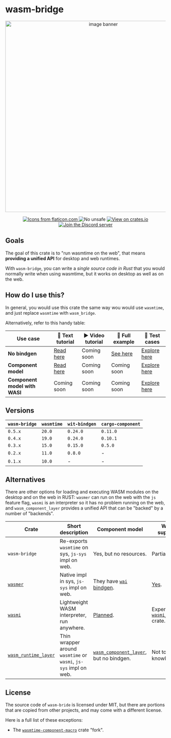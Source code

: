 # wasm-bridge

<div align="center">
  <p>
    <img src="/wasm-bridge-banner.png" alt="image banner" width="600" />
  </p>

  <p>
    <a href="https://www.flaticon.com/" title="Icons from flaticon.com">
      <img src="https://img.shields.io/badge/Icons_from-Flaticon-teal" alt="Icons from flaticon.com">
    </a>
    <img src="https://img.shields.io/badge/%E2%9C%85-No_unsafe-green" alt="No unsafe">
    <a href="https://crates.io/crates/wasm-bridge" title="View on crates.io">
      <img src="https://img.shields.io/badge/View_on-crates.io-blue" alt="View on crates.io">
    </a>
    <a href="https://discord.gg/7fk5Uk6Eqr" title="Join the Discord server">
      <img src="https://img.shields.io/discord/1125842158914646080?logo=discord&label=Join" alt="Join the Discord server">
    </a>
  </p>
</div>


## Goals

The goal of this crate is to "run wasmtime on the web", that means **providing a unified API** for desktop and web runtimes.

With `wasm-bridge`, you can write a *single source code in Rust* that you would normally write when using wasmtime,
but it works on desktop as well as on the web.


## How do I use this?

In general, you would use this crate the same way wou would use `wasmtime`, and just replace `wasmtime` with `wasm_bridge`.

Alternatively, refer to this handy table:

| Use case | 📝 Text tutorial | ▶️ Video tutorial | 🧾 Full example | 📑 Test cases |
| --- | --- | --- | --- | --- |
| **No bindgen** | [Read here](/docs/wasm_modules.md) | Coming soon | [See here](https://github.com/kajacx/wasm-tutorials/tree/wbtutor-wasm-modules) | [Explore here](/tests/no_bindgen/) |
| **Component model** | [Read here](/docs/wit_components.md) | Coming soon | Coming soon | [Explore here](/tests/wit_components/) |
| **Component model with WASI** | Coming soon | Coming soon | Coming soon | [Explore here](/tests/wasi_components/) |


## Versions

| `wasm-bridge` | `wasmtime` | `wit-bindgen` | `cargo-component` |
| ---           | ---        | ---           | ---               |
| `0.5.x`       | `20.0`     | `0.24.0`      | `0.11.0`          |
| `0.4.x`       | `19.0`     | `0.24.0`      | `0.10.1`          |
| `0.3.x`       | `15.0`     | `0.15.0`      | `0.5.0`           |
| `0.2.x`       | `11.0`     | `0.8.0`       | -                 |
| `0.1.x`       | `10.0`     | -             | -                 |


## Alternatives

There are other options for loading and executing WASM modules on the desktop and on the web in RUST: `wasmer` can run on the web with the `js` feature flag, `wasmi` is an interpreter so it has no problem running on the web, and `wasm_component_layer` provides a unified API that can be "backed" by a number of "backends".

| Crate | Short description | Component model | Wasi support |
| ---   | ---               | ---             | ---          |
| `wasm-bridge` | Re-exports `wasmtime` on sys, `js-sys` impl on web. | Yes, but no resources. | Partially yes. |
| [`wasmer`](https://github.com/wasmerio/wasmer) | Native impl in sys, `js-sys` impl on web. | They have [`wai` bindgen](https://github.com/wasmerio/wai). | [Yes](https://crates.io/crates/wasmer-wasi). |
| [`wasmi`](https://github.com/wasmi-labs/wasmi) | Lightweight WASM interpreter, run anywhere. | [Planned](https://github.com/wasmi-labs/wasmi/issues/897). | Experimental [`wasmi_wasi`](https://github.com/wasmi-labs/wasmi/tree/master/crates/wasi) crate. |
| [`wasm_runtime_layer`](https://github.com/DouglasDwyer/wasm_runtime_layer) | Thin wrapper around `wasmtime` or `wasmi`, `js-sys` impl on web. | [`wasm_component_layer`](https://github.com/DouglasDwyer/wasm_component_layer), but no bindgen. | Not to my knowledge. |

## License

The source code of `wasm-bride` is licensed under MIT, but there are portions that are copied from other projects,
and may come with a different license.

Here is a full list of these exceptions:

- The [`wasmtime-component-macro`](/crates/wasm-bridge-macros/src/original) crate "fork".
